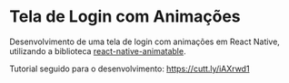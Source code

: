 # Tela de Login com Animações

Desenvolvimento de uma tela de login com animações em React Native, utilizando a biblioteca [react-native-animatable](https://github.com/oblador/react-native-animatable). 

Tutorial seguido para o desenvolvimento: https://cutt.ly/iAXrwd1
